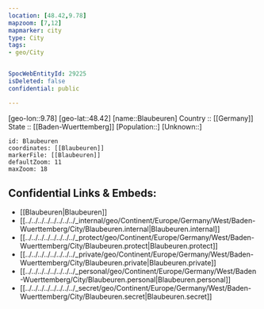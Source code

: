 ```yaml
---
location: [48.42,9.78] 
mapzoom: [7,12] 
mapmarker: city 
type: City
tags:
- geo/City


SpocWebEntityId: 29225
isDeleted: false
confidential: public

---
```

[geo-lon::9.78] 
[geo-lat::48.42] 
[name::Blaubeuren] 
Country :: [[Germany]]  
State :: [[Baden-Wuerttemberg]] 
[Population::] 
[Unknown::] 


```leaflet
id: Blaubeuren
coordinates: [[Blaubeuren]] 
markerFile: [[Blaubeuren]] 
defaultZoom: 11 
maxZoom: 18
```


## Confidential Links & Embeds: 
- [[Blaubeuren|Blaubeuren]]  
- [[../../../../../../../../_internal/geo/Continent/Europe/Germany/West/Baden-Wuerttemberg/City/Blaubeuren.internal|Blaubeuren.internal]] 
- [[../../../../../../../../_protect/geo/Continent/Europe/Germany/West/Baden-Wuerttemberg/City/Blaubeuren.protect|Blaubeuren.protect]] 
- [[../../../../../../../../_private/geo/Continent/Europe/Germany/West/Baden-Wuerttemberg/City/Blaubeuren.private|Blaubeuren.private]] 
- [[../../../../../../../../_personal/geo/Continent/Europe/Germany/West/Baden-Wuerttemberg/City/Blaubeuren.personal|Blaubeuren.personal]] 
- [[../../../../../../../../_secret/geo/Continent/Europe/Germany/West/Baden-Wuerttemberg/City/Blaubeuren.secret|Blaubeuren.secret]] 

